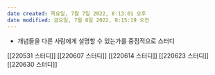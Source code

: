 ```yaml
---
date created: 목요일, 7월 7일 2022, 8:13:01 오후
date modified: 금요일, 7월 8일 2022, 8:15:19 오전
---
```

- 개념들을 다른 사람에게 설명할 수 있는가를 중점적으로 스터디

[[220531 스터디]]
[[220607 스터디]]
[[220614 스터디]]
[[220623 스터디]]
[[220630 스터디]]